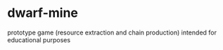 # dwarf-mine
prototype game (resource extraction and chain production) intended for educational purposes
